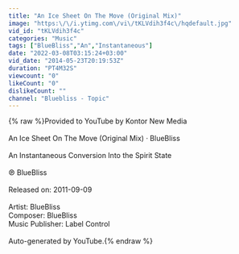 ```yaml
---
title: "An Ice Sheet On The Move (Original Mix)"
image: "https:\/\/i.ytimg.com\/vi\/tKLVdih3f4c\/hqdefault.jpg"
vid_id: "tKLVdih3f4c"
categories: "Music"
tags: ["BlueBliss","An","Instantaneous"]
date: "2022-03-08T03:15:24+03:00"
vid_date: "2014-05-23T20:19:53Z"
duration: "PT4M32S"
viewcount: "0"
likeCount: "0"
dislikeCount: ""
channel: "Bluebliss - Topic"
---
```

{% raw %}Provided to YouTube by Kontor New Media<br /><br />An Ice Sheet On The Move (Original Mix) · BlueBliss<br /><br />An Instantaneous Conversion Into the Spirit State<br /><br />℗ BlueBliss<br /><br />Released on: 2011-09-09<br /><br />Artist: BlueBliss<br />Composer: BlueBliss<br />Music Publisher: Label Control<br /><br />Auto-generated by YouTube.{% endraw %}
